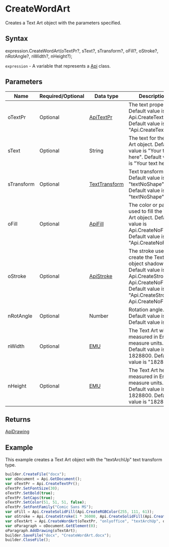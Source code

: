 # CreateWordArt

Creates a Text Art object with the parameters specified.

## Syntax

expression.CreateWordArt(oTextPr?, sText?, sTransform?, oFill?, oStroke?, nRotAngle?, nWidth?, nHeight?);

`expression` - A variable that represents a [Api](../Api.md) class.

## Parameters

| **Name** | **Required/Optional** | **Data type** | **Description** |
| ------------- | ------------- | ------------- | ------------- |
| oTextPr | Optional | [ApiTextPr](../../ApiTextPr/ApiTextPr.md) | The text properties. Default value is Api.CreateTextPr(). Default value is "Api.CreateTextPr()"|
| sText | Optional | String | The text for the Text Art object. Default value is "Your text here". Default value is "Your text here"|
| sTransform | Optional | [TextTransform](../../../Enumerations/TextTransform.md) | Text transform type. Default value is "textNoShape". Default value is "textNoShape"|
| oFill | Optional | [ApiFill](../../ApiFill/ApiFill.md) | The color or pattern used to fill the Text Art object. Default value is Api.CreateNoFill(). Default value is "Api.CreateNoFill()"|
| oStroke | Optional | [ApiStroke](../../ApiStroke/ApiStroke.md) | The stroke used to create the Text Art object shadow. Default value is Api.CreateStroke(0, Api.CreateNoFill()). Default value is "Api.CreateStroke(0, Api.CreateNoFill())"|
| nRotAngle | Optional | Number | Rotation angle. Default value is 0. Default value is "0"|
| nWidth | Optional | [EMU](../../../Enumerations/Emu.md) | The Text Art width measured in English measure units. Default value is 1828800. Default value is "1828800"|
| nHeight | Optional | [EMU](../../../Enumerations/Emu.md) | The Text Art heigth measured in English measure units. Default value is 1828800. Default value is "1828800"|

## Returns

[ApiDrawing](../../ApiDrawing/ApiDrawing.md)

## Example

This example creates a Text Art object with the "textArchUp" text transform type.

```javascript
builder.CreateFile("docx");
var oDocument = Api.GetDocument();
var oTextPr = Api.CreateTextPr();
oTextPr.SetFontSize(30);
oTextPr.SetBold(true);
oTextPr.SetCaps(true);
oTextPr.SetColor(51, 51, 51, false);
oTextPr.SetFontFamily("Comic Sans MS");
var oFill = Api.CreateSolidFill(Api.CreateRGBColor(255, 111, 61));
var oStroke = Api.CreateStroke(1 * 36000, Api.CreateSolidFill(Api.CreateRGBColor(51, 51, 51)));
var oTextArt = Api.CreateWordArt(oTextPr, "onlyoffice", "textArchUp", oFill, oStroke, 0, 150 * 36000, 50 * 36000);
var oParagraph = oDocument.GetElement(0);
oParagraph.AddDrawing(oTextArt);
builder.SaveFile("docx", "CreateWordArt.docx");
builder.CloseFile();
```